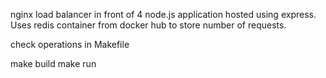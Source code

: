 nginx load balancer in front of 4 node.js application hosted using express. Uses redis container from docker hub to store number of requests. 

check operations in Makefile

make build
make run